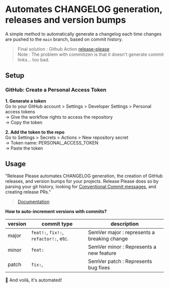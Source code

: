 # Automates CHANGELOG generation, releases and version bumps

A simple method to automatically generate a changelog each time changes are pushed to the `main` branch, based on commit history.

> Final solution : Github Action [release-please](https://github.com/googleapis/release-please)  
> Note : The problem with commitizen is that it doesn't generate commit links... too bad.

## Setup

### GitHub: Create a Personal Access Token

**1. Generate a token**  
Go to your GitHub account > Settings > Developer Settings > Personal access tokens  
-> Give the workflow rights to access the repository  
-> Copy the token

**2. Add the token to the repo**  
Go to Settings > Secrets > Actions > New repository secret  
-> Token name: PERSONAL_ACCESS_TOKEN  
-> Paste the token

## Usage

"Release Please automates CHANGELOG generation, the creation of GitHub releases, and version bumps for your projects.
Release Please does so by parsing your git history, looking for [Conventional Commit messages](https://www.conventionalcommits.org/en/v1.0.0/), and creating release PRs."

> [Documentation](https://github.com/googleapis/release-please)

**How to auto-increment versions with commits?**

| version | commit type                           | description                                 |
| ------- | ------------------------------------- | ------------------------------------------- |
| major   | `feat!:`, `fix!:`, `refactor!:`, etc. | SemVer major : represents a breaking change |
| minor   | `feat:`                               | SemVer minor : Represents a new feature     |
| patch   | `fix:`,                               | SemVer patch : Represents bug fixes         |

🤖 And voilà, it's automated!
